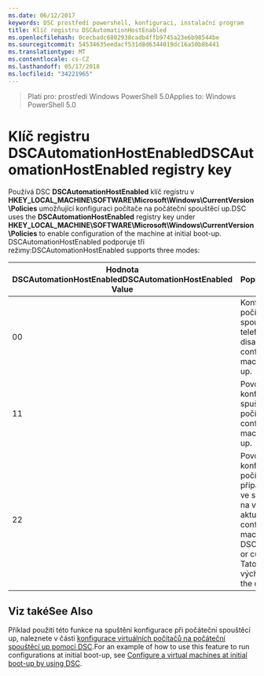 ```yaml
---
ms.date: 06/12/2017
keywords: DSC prostředí powershell, konfiguraci, instalační program
title: Klíč registru DSCAutomationHostEnabled
ms.openlocfilehash: 0cecbadc6802938cadb4ffb9745a23e6b98544be
ms.sourcegitcommit: 54534635eedacf531d8d6344019dc16a50b8b441
ms.translationtype: MT
ms.contentlocale: cs-CZ
ms.lasthandoff: 05/17/2018
ms.locfileid: "34221965"
---
```

><span data-ttu-id="bd10e-103">Platí pro: prostředí Windows PowerShell 5.0</span><span class="sxs-lookup"><span data-stu-id="bd10e-103">Applies to: Windows PowerShell 5.0</span></span>

# <a name="dscautomationhostenabled-registry-key"></a><span data-ttu-id="bd10e-104">Klíč registru DSCAutomationHostEnabled</span><span class="sxs-lookup"><span data-stu-id="bd10e-104">DSCAutomationHostEnabled registry key</span></span>

<span data-ttu-id="bd10e-105">Používá DSC **DSCAutomationHostEnabled** klíč registru v **HKEY_LOCAL_MACHINE\SOFTWARE\Microsoft\Windows\CurrentVersion\Policies** umožňující konfiguraci počítače na počáteční spouštěcí up.</span><span class="sxs-lookup"><span data-stu-id="bd10e-105">DSC uses the **DSCAutomationHostEnabled** registry key under **HKEY_LOCAL_MACHINE\SOFTWARE\Microsoft\Windows\CurrentVersion\Policies** to enable configuration of the machine at initial boot-up.</span></span>
<span data-ttu-id="bd10e-106">DSCAutomationHostEnabled podporuje tři režimy:</span><span class="sxs-lookup"><span data-stu-id="bd10e-106">DSCAutomationHostEnabled supports three modes:</span></span>

|  <span data-ttu-id="bd10e-107">Hodnota DSCAutomationHostEnabled</span><span class="sxs-lookup"><span data-stu-id="bd10e-107">DSCAutomationHostEnabled Value</span></span>  |  <span data-ttu-id="bd10e-108">Popis</span><span class="sxs-lookup"><span data-stu-id="bd10e-108">Description</span></span>   |
|---|---|
<span data-ttu-id="bd10e-109">0</span><span class="sxs-lookup"><span data-stu-id="bd10e-109">0</span></span> | <span data-ttu-id="bd10e-110">Konfigurace počítače na spouštěcí telefonického disable.</span><span class="sxs-lookup"><span data-stu-id="bd10e-110">Disable configuring the machine at boot-up.</span></span> |
<span data-ttu-id="bd10e-111">1</span><span class="sxs-lookup"><span data-stu-id="bd10e-111">1</span></span> | <span data-ttu-id="bd10e-112">Povolit konfigurace při spuštění počítače.</span><span class="sxs-lookup"><span data-stu-id="bd10e-112">Enable configuring the machine at boot-up.</span></span> |
<span data-ttu-id="bd10e-113">2</span><span class="sxs-lookup"><span data-stu-id="bd10e-113">2</span></span> | <span data-ttu-id="bd10e-114">Povolení konfigurace počítače pouze v případě DSC je ve stavu čekající na vyřízení nebo aktuální.</span><span class="sxs-lookup"><span data-stu-id="bd10e-114">Enable configuring the machine only if DSC is in pending or current state.</span></span> <span data-ttu-id="bd10e-115">Tato hodnota je výchozí.</span><span class="sxs-lookup"><span data-stu-id="bd10e-115">This is the default value.</span></span> |

## <a name="see-also"></a><span data-ttu-id="bd10e-116">Viz také</span><span class="sxs-lookup"><span data-stu-id="bd10e-116">See Also</span></span>

<span data-ttu-id="bd10e-117">Příklad použití této funkce na spuštění konfigurace při počáteční spouštěcí up, naleznete v části [konfigurace virtuálních počítačů na počáteční spouštěcí up pomocí DSC](bootstrapDsc.md).</span><span class="sxs-lookup"><span data-stu-id="bd10e-117">For an example of how to use this feature to run configurations at initial boot-up, see [Configure a virtual machines at initial boot-up by using DSC](bootstrapDsc.md).</span></span>